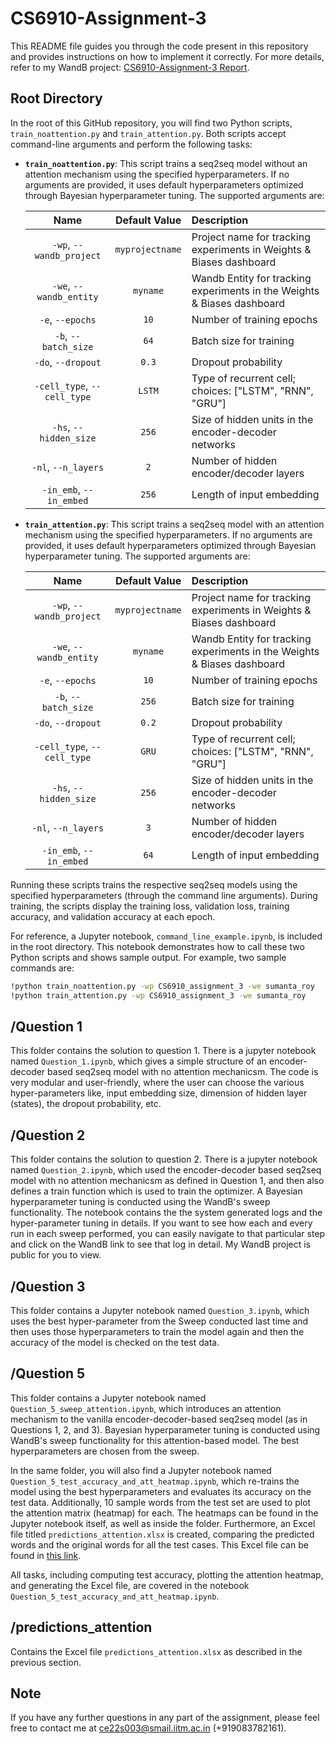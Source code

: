 # CS6910-Assignment-3

This README file guides you through the code present in this repository and provides instructions on how to implement it correctly. For more details, refer to my WandB project: [CS6910-Assignment-3 Report](https://wandb.ai/sumanta_roy/CS6910_assignment_3/reports/CS6910-Assignment-3--Vmlldzo3OTI0ODcx).

## Root Directory

In the root of this GitHub repository, you will find two Python scripts, `train_noattention.py` and `train_attention.py`. Both scripts accept command-line arguments and perform the following tasks:

- **`train_noattention.py`**: This script trains a seq2seq model without an attention mechanism using the specified hyperparameters. If no arguments are provided, it uses default hyperparameters optimized through Bayesian hyperparameter tuning. The supported arguments are:

  | Name | Default Value | Description |
  | :---: | :-------------: | :----------- |
  | `-wp`, `--wandb_project` | `myprojectname` | Project name for tracking experiments in Weights & Biases dashboard |
  | `-we`, `--wandb_entity` | `myname` | Wandb Entity for tracking experiments in the Weights & Biases dashboard |
  | `-e`, `--epochs` | `10` | Number of training epochs |
  | `-b`, `--batch_size` | `64` | Batch size for training |
  | `-do`, `--dropout` | `0.3` | Dropout probability |
  | `-cell_type`, `--cell_type` | `LSTM` | Type of recurrent cell; choices: ["LSTM", "RNN", "GRU"] |
  | `-hs`, `--hidden_size` | `256` | Size of hidden units in the encoder-decoder networks |
  | `-nl`, `--n_layers` | `2` | Number of hidden encoder/decoder layers |
  | `-in_emb`, `--in_embed` | `256` | Length of input embedding |

- **`train_attention.py`**: This script trains a seq2seq model with an attention mechanism using the specified hyperparameters. If no arguments are provided, it uses default hyperparameters optimized through Bayesian hyperparameter tuning. The supported arguments are:

  | Name | Default Value | Description |
  | :---: | :-------------: | :----------- |
  | `-wp`, `--wandb_project` | `myprojectname` | Project name for tracking experiments in Weights & Biases dashboard |
  | `-we`, `--wandb_entity` | `myname` | Wandb Entity for tracking experiments in the Weights & Biases dashboard |
  | `-e`, `--epochs` | `10` | Number of training epochs |
  | `-b`, `--batch_size` | `256` | Batch size for training |
  | `-do`, `--dropout` | `0.2` | Dropout probability |
  | `-cell_type`, `--cell_type` | `GRU` | Type of recurrent cell; choices: ["LSTM", "RNN", "GRU"] |
  | `-hs`, `--hidden_size` | `256` | Size of hidden units in the encoder-decoder networks |
  | `-nl`, `--n_layers` | `3` | Number of hidden encoder/decoder layers |
  | `-in_emb`, `--in_embed` | `64` | Length of input embedding |

Running these scripts trains the respective seq2seq models using the specified hyperparameters (through the command line arguments). During training, the scripts display the training loss, validation loss, training accuracy, and validation accuracy at each epoch. 

For reference, a Jupyter notebook, `command_line_example.ipynb`, is included in the root directory. This notebook demonstrates how to call these two Python scripts and shows sample output. For example, two sample commands are:

```bash
!python train_noattention.py -wp CS6910_assignment_3 -we sumanta_roy
!python train_attention.py -wp CS6910_assignment_3 -we sumanta_roy
```

## /Question 1

This folder contains the solution to question 1. There is a jupyter notebook named `Question_1.ipynb`, which gives a simple structure of an encoder-decoder based seq2seq model with no attention mechanicsm. The code is very modular and user-friendly, where the user can choose the various hyper-parameters like, input embedding size, dimension of hidden layer (states), the dropout probability, etc. 

## /Question 2

This folder contains the solution to question 2. There is a jupyter notebook named `Question_2.ipynb`, which used the encoder-decoder based seq2seq model with no attention mechanicsm as defined in Question 1, and then also defines a train function which is used to train the optimizer. A Bayesian hyperparameter tuning is conducted using the WandB's sweep functionality. The notebook contains the the system generated logs and the hyper-parameter tuning in details. If you want to see how each and every run in each sweep performed, you can easily navigate to that particular step and click on the WandB link to see that log in detail. My WandB project is public for you to view.

## /Question 3

This folder contains a Jupyter notebook named `Question_3.ipynb`, which uses the best hyper-parameter from the Sweep conducted last time and then uses those hyperparameters to train the model again and then the accuracy of the model is checked on the test data.

## /Question 5

This folder contains a Jupyter notebook named `Question_5_sweep_attention.ipynb`, which introduces an attention mechanism to the vanilla encoder-decoder-based seq2seq model (as in Questions 1, 2, and 3). Bayesian hyperparameter tuning is conducted using WandB's sweep functionality for this attention-based model. The best hyperparameters are chosen from the sweep.

In the same folder, you will also find a Jupyter notebook named `Question_5_test_accuracy_and_att_heatmap.ipynb`, which re-trains the model using the best hyperparameters and evaluates its accuracy on the test data. Additionally, 10 sample words from the test set are used to plot the attention matrix (heatmap) for each. The heatmaps can be found in the Jupyter notebook itself, as well as inside the folder. Furthermore, an Excel file titled `predictions_attention.xlsx` is created, comparing the predicted words and the original words for all the test cases. This Excel file can be found in [this link](predictions_attention/predictions_attention.xlsx).

All tasks, including computing test accuracy, plotting the attention heatmap, and generating the Excel file, are covered in the notebook `Question_5_test_accuracy_and_att_heatmap.ipynb`.


## /predictions_attention

Contains the Excel file `predictions_attention.xlsx` as described in the previous section.

## Note
If you have any further questions in any part of the assignment, please feel free to contact me at ce22s003@smail.iitm.ac.in (+919083782161).

